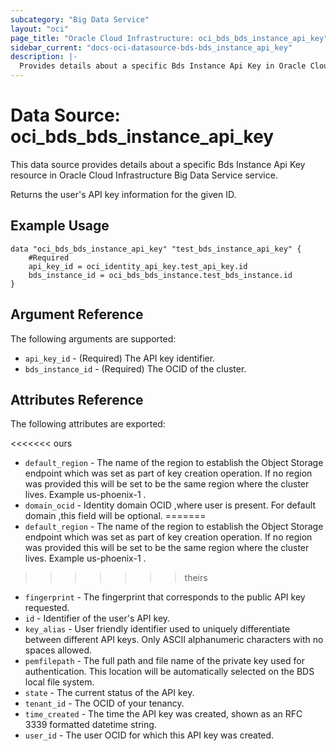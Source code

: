 ```yaml
---
subcategory: "Big Data Service"
layout: "oci"
page_title: "Oracle Cloud Infrastructure: oci_bds_bds_instance_api_key"
sidebar_current: "docs-oci-datasource-bds-bds_instance_api_key"
description: |-
  Provides details about a specific Bds Instance Api Key in Oracle Cloud Infrastructure Big Data Service service
---
```


# Data Source: oci_bds_bds_instance_api_key
This data source provides details about a specific Bds Instance Api Key resource in Oracle Cloud Infrastructure Big Data Service service.

Returns the user's API key information for the given ID.

## Example Usage

```hcl
data "oci_bds_bds_instance_api_key" "test_bds_instance_api_key" {
	#Required
	api_key_id = oci_identity_api_key.test_api_key.id
	bds_instance_id = oci_bds_bds_instance.test_bds_instance.id
}
```

## Argument Reference

The following arguments are supported:

* `api_key_id` - (Required) The API key identifier.
* `bds_instance_id` - (Required) The OCID of the cluster.


## Attributes Reference

The following attributes are exported:

<<<<<<< ours
* `default_region` - The name of the region to establish the Object Storage endpoint which was set as part of key creation operation. If no region was provided this will be set to be the same region where the cluster lives. Example us-phoenix-1 . 
* `domain_ocid` - Identity domain OCID ,where user is present. For default domain ,this field will be optional.
=======
* `default_region` - The name of the region to establish the Object Storage endpoint which was set as part of key creation operation. If no region was provided this will be set to be the same region where the cluster lives. Example us-phoenix-1 .
>>>>>>> theirs
* `fingerprint` - The fingerprint that corresponds to the public API key requested.
* `id` - Identifier of the user's API key.
* `key_alias` - User friendly identifier used to uniquely differentiate between different API keys. Only ASCII alphanumeric characters with no spaces allowed.
* `pemfilepath` - The full path and file name of the private key used for authentication. This location will be automatically selected on the BDS local file system.
* `state` - The current status of the API key.
* `tenant_id` - The OCID of your tenancy.
* `time_created` - The time the API key was created, shown as an RFC 3339 formatted datetime string.
* `user_id` - The user OCID for which this API key was created.
